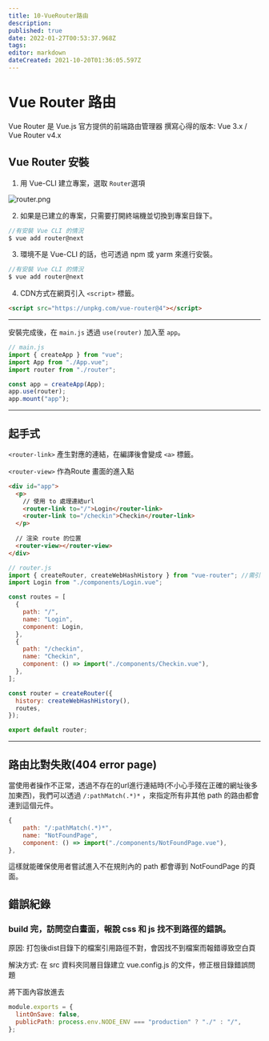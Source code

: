 ```yaml
---
title: 10-VueRouter路由
description: 
published: true
date: 2022-01-27T00:53:37.968Z
tags: 
editor: markdown
dateCreated: 2021-10-20T01:36:05.597Z
---
```


# Vue Router 路由
Vue Router 是 Vue.js 官方提供的前端路由管理器
撰寫心得的版本: Vue 3.x  /  Vue Router v4.x

## Vue Router 安裝
1. 用 Vue-CLI 建立專案，選取 `Router`選項

![router.png](http://192.168.25.60:8000/files/file_storage/91c267ac.png)

2. 如果是已建立的專案，只需要打開終端機並切換到專案目錄下。

```javascript
//有安裝 Vue CLI 的情況
$ vue add router@next
```

3. 環境不是 Vue-CLI 的話，也可透過 npm 或 yarm 來進行安裝。

```javascript
//有安裝 Vue CLI 的情況
$ vue add router@next
```

4. CDN方式在網頁引入 `<script>` 標籤。

```html
<script src="https://unpkg.com/vue-router@4"></script>
```

---

安裝完成後，在 `main.js` 透過 `use(router)` 加入至 `app`。
```javascript
// main.js
import { createApp } from "vue";
import App from "./App.vue";
import router from "./router";

const app = createApp(App);
app.use(router);
app.mount("app");
```

---

## 起手式

`<router-link>` 產生對應的連結，在編譯後會變成 `<a>` 標籤。

`<router-view>` 作為Route 畫面的進入點

```html
<div id="app">
  <p>
    // 使用 to 處理連結url
    <router-link to="/">Login</router-link>
    <router-link to="/checkin">Checkin</router-link>
  </p>
  
  // 渲染 route 的位置
  <router-view></router-view>
</div>
```

```javascript
// router.js
import { createRouter, createWebHashHistory } from "vue-router"; //需引入
import Login from "./components/Login.vue";

const routes = [
  {
    path: "/",
    name: "Login",
    component: Login,
  },
  {
    path: "/checkin",
    name: "Checkin",
    component: () => import("./components/Checkin.vue"),
  },
];

const router = createRouter({
  history: createWebHashHistory(),
  routes,
});

export default router;

```

---

## 路由比對失敗(404 error page)

當使用者操作不正常，透過不存在的url進行連結時(不小心手殘在正確的網址後多加東西)，我們可以透過 `/:pathMatch(.*)*` ，來指定所有非其他 path 的路由都會連到這個元件。



```javascript
{
    path: "/:pathMatch(.*)*",
    name: "NotFoundPage",
    component: () => import("./components/NotFoundPage.vue"),
},
```

這樣就能確保使用者嘗試進入不在規則內的 path 都會導到 NotFoundPage 的頁面。


## 錯誤紀錄

### build 完，訪問空白畫面，報說 css 和 js 找不到路徑的錯誤。

原因:
打包後dist目錄下的檔案引用路徑不對，會因找不到檔案而報錯導致空白頁

解決方式:
在 src 資料夾同層目錄建立 vue.config.js 的文件，修正根目錄錯誤問題

將下面內容放進去

```javascript
module.exports = {
  lintOnSave: false,
  publicPath: process.env.NODE_ENV === "production" ? "./" : "/",
};
```
